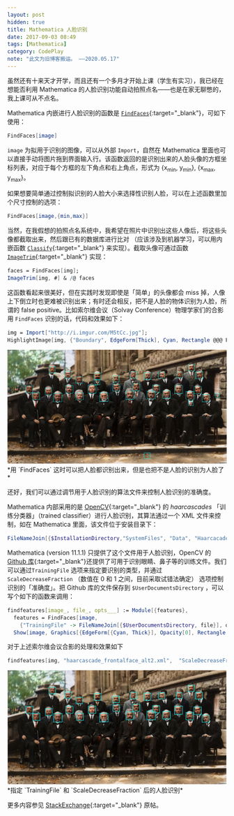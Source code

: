 ```yaml
---
layout: post
hidden: true
title: Mathematica 人脸识别
date: 2017-09-03 08:49
tags: [Mathematica]
category: CodePlay
note: "此文为旧博客搬运。 ——2020.05.17"
---
```

虽然还有十来天才开学，而且还有一个多月才开始上课（学生有实习），我已经在想能否利用 Mathematica 的人脸识别功能自动拍照点名——也是在家无聊憋的，我上课可从不点名。

Mathematica 内嵌进行人脸识别的函数是 [`FindFaces`](http://reference.wolfram.com/language/ref/FindFaces.html){:target="_blank"}，可如下使用：

```Mathematica
FindFaces[image]
```

`image` 为拟用于识别的图像，可以从外部 `Import`，自然在 Mathematica 里面也可以直接手动将图片拖到界面输入行。该函数返回的是识别出来的人脸头像的方框坐标列表，对应于每个方框的左下角点和右上角点，形式为 {x<sub>min</sub>, y<sub>min</sub>}, {x<sub>max</sub>, y<sub>max</sub>}。

如果想要简单通过控制拟识别的人脸大小来选择性识别人脸，可以在上述函数里加个尺寸控制的选项：

```Mathematica
FindFaces[image,{min,max}]
```

当然，在我假想的拍照点名系统中，我希望在照片中识别出这些人像后，将这些头像都截取出来，然后跟已有的数据库进行比对 （应该涉及到机器学习，可以用内嵌函数 [`Classify`](http://reference.wolfram.com/language/ref/Classify.html){:target="_blank"} 来实现）。截取头像可通过函数 [`ImageTrim`](http://reference.wolfram.com/language/ref/ImageTrim.html){:target="_blank"} 实现：

```Mathematica
faces = FindFaces[img];
ImageTrim[img, #] & /@ faces
```

这函数看起来很美好，但在实践时发现即使是「简单」的头像都会 miss 掉，人像上下倒立时也更难被识别出来；有时还会相反，把不是人脸的物体识别为人脸，所谓的 false positive。比如索尔维会议（Solvay Conference）物理学家们的合影用 `FindFaces` 识别的话，代码和效果如下：

```Mathematica
img = Import["http://i.imgur.com/M5tCc.jpg"];
HighlightImage[img, {"Boundary", EdgeForm[Thick], Cyan, Rectangle @@@ FindFaces[#] &}]
```

<img src="/assets/solvay-findfaces.jpg">
*用 `FindFaces` 这时可以把人脸都识别出来，但是也把不是人脸的识别为人脸了*

还好，我们可以通过调节用于人脸识别的算法文件来控制人脸识别的准确度。

Mathematica 内部采用的是 [OpenCV](http://opencv.org/){:target="_blank"} 的 *haarcascades* 「训练分类器」（trained classifier）进行人脸识别，其算法通过一个 XML 文件来控制，如在 Mathematica 里面，该文件位于安装目录下：

```Mathematica
FileNameJoin[{$InstallationDirectory,"SystemFiles", "Data", "Haarcacades", "frontalface.xml"}]
```

Mathematica (version 11.1.1) 只提供了这个文件用于人脸识别，OpenCV 的 [Github 库](https://github.com/opencv/opencv/tree/master/data/haarcascades){:target="_blank"}还提供了可用于识别眼睛、鼻子等的训练文件。我们可以通过`TrainingFile` 选项来指定要识别的类型，并通过 `ScaleDecreaseFraction` （数值在 0 和 1 之间，目前采取试错法确定） 选项控制识别的「准确度」。把 Github 库的文件保存到 `$UserDocumentsDirectory` ，可以写个如下的函数来调用：

```Mathematica
findfeatures[image_, file_, opts___] := Module[{features},
  features = FindFaces[image, 
    {"TrainingFile" -> FileNameJoin[{$UserDocumentsDirectory, file}], opts}];
  Show[image, Graphics[{EdgeForm[{Cyan, Thick}], Opacity[0], Rectangle @@@ features}]]]
```

对于上述索尔维会议合影的处理和效果如下

```Mathematica
findfeatures[img, "haarcascade_frontalface_alt2.xml",  "ScaleDecreaseFraction" -> 0.8]
```

<img src="/assets/solvay-findfeatures.jpg">
*指定 `TrainingFile` 和 `ScaleDecreaseFraction` 后的人脸识别*

更多内容参见 [StackExchange](https://mathematica.stackexchange.com/questions/16686/findfaces-how-to-improve-the-results-of-the-face-recognition-feature){:target="_blank"} 原帖。



